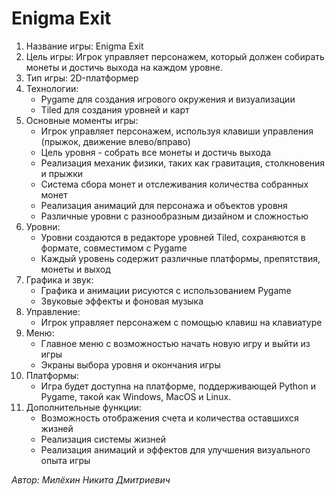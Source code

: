 # **Enigma Exit**

1. Название игры: Enigma Exit
2. Цель игры: Игрок управляет персонажем, который должен собирать монеты и достичь выхода на каждом уровне.
3. Тип игры: 2D-платформер
4. Технологии:
   - Pygame для создания игрового окружения и визуализации
   - Tiled для создания уровней и карт
5. Основные моменты игры:
   - Игрок управляет персонажем, используя клавиши управления (прыжок, движение влево/вправо)
   - Цель уровня - собрать все монеты и достичь выхода
   - Реализация механик физики, таких как гравитация, столкновения и прыжки
   - Система сбора монет и отслеживания количества собранных монет
   - Реализация анимаций для персонажа и объектов уровня
   - Различные уровни с разнообразным дизайном и сложностью
6. Уровни:
   - Уровни создаются в редакторе уровней Tiled, сохраняются в формате, совместимом с Pygame
   - Каждый уровень содержит различные платформы, препятствия, монеты и выход
7. Графика и звук:
   - Графика и анимации рисуются с использованием Pygame
   - Звуковые эффекты и фоновая музыка
8. Управление:
   - Игрок управляет персонажем с помощью клавиш на клавиатуре
9. Меню:
   - Главное меню с возможностью начать новую игру и выйти из игры
   - Экраны выбора уровня и окончания игры
10. Платформы:
    - Игра будет доступна на платформе, поддерживающей Python и Pygame, такой как Windows, MacOS и Linux.
12. Дополнительные функции:
    - Возможность отображения счета и количества оставшихся жизней
    - Реализация системы жизней
    - Реализация анимаций и эффектов для улучшения визуального опыта игры

_Автор: Милёхин Никита Дмитриевич_